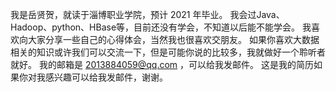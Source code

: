我是岳贤贺，就读于淄博职业学院，预计 2021 年毕业。
我会过Java、Hadoop、python、HBase等，目前还没有学会，不知道以后能不能学会。
我喜欢向大家分享一些自己的心得体会，当然我也很喜欢交朋友。
如果你喜欢大数据相关的知识或许我们可以交流一下，但是可能你说的比较多，我就做好一个聆听者就好。
我的邮箱是 2013884059@qq.com ，可以给我发邮件。
这是我的简历如果你对我感兴趣可以给我发邮件，谢谢。
